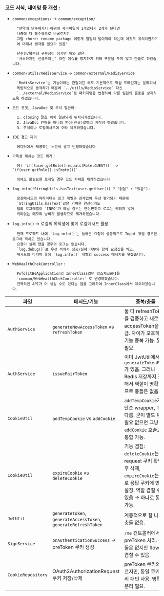### 코드 서식, 네이밍 등 개선 :

- `common/exceptions/` -> `common/exception/`

        "만약에 단수패키지 하위에 자바파일이 1개였다가 2개가 된다면
        나중에 다 복수형으로 바꿀건지?
        그럼 chore: rename package 이렇게 일일히 달아줘야 하는데 이것도 유의미한가?
        에 대해서 생각할 필요가 있음"

        단수형/복수형 구분점이 생기면 위와 같은
        '사소하지만 신경쓰이는' 이런 이슈를 방지하기 위해 구분을 두지 않고 한글로 하겠습니다.

- `common/utils/RedisService` -> `common/external/RedisService`

        `RedisService`는 기능이라는 관점이긴 해도 기본적으로 핵심 도메인과는 분리되서
        독립적으로 동작하기 때문에 `../utils/RedisService` 대신
        `../external/RedisService`로 패키지명을 변경하여 다른 팀원의 혼동을 방지하도록 하겠습니다.

- `코드 포맷, JavaDoc 및 주석 일관화` :

        1. closing 괄호 위치 일관되게 위치시키겠습니다.
        2. JavaDoc 언어를 하나의 언어(한글)로하고 재작성 하겠습니다.
        3. 주석이나 로킹메서드에 오타 체크하겠습니다.

- `IDE 경고 제거`

        에디터에서 제공하는 노란색 경고 반영하겠습니다

- `가독성 해치는 코드 제거` :

        예) `if(!user.getRole().equals(Role.GUEST))` -> `if(user.getRole().isEmpty())`

        외에도 불필요한 로직일 경우 코드 자체를 제거하겠습니다

- `log.info(!StringUtils.hasText(user.getUser()) ? "없음" : "있음")` :

        로깅메서드의 파라미터는 로그 레벨과 관계없이 우선 평가되기 때문에
        `StringUtils.hasText`같은 가벼운 연산이라도
        앱의 로그레벨이 `INFO`가 아닐 경우는 연산만하고 로그는 찍히지 않아
        의미없는 메모리 낭비가 발생하므로 제거하겠습니다.

- `log.info()` -> 로깅의 목적성에 맞게 로깅메서드 활용.

        현재 프로젝트 내에 `log.info()`는 들어온 요청이 성공적으로 Input 됐을 경우만 로그에 찍히고 있습니다.
        요청이 실패 했을 경우의 로그는 없습니다.
        `log.debug()`로 우선 찍어서 성공/실패 여부와 함께 요청값을 찍고,
        메서드의 마지막 줄에 `log.info()` 레벨의 success 메세지를 넣겠습니다.

- `WebHealthChekController` :

        PofolitBeApplication의 InnerClass였던 헬스체크API를
        `common/WebHealthChekController` 로 변경하겠습니다.
        전역적인 API가 더 생길 수도 있다는 점을 고려하여 InnerClass에서 제외하겠습니다.

| 파일               | 메서드/기능                                                    | 중복/충돌                                                                                                                                 |
| ------------------ | -------------------------------------------------------------- | ----------------------------------------------------------------------------------------------------------------------------------------- |
| `AuthService`      | `generateNewAccessToken` vs `refreshToken`                     | 둘 다 refreshToken을 검증하고 새로운 accessToken을 발급. 차이가 모호하고 기능 중복 가능. 통합 필요.                                       |
| `AuthService`      | `issuePairToken`                                               | 이미 JwtUtil에서 `generateTokenPair`가 있음. 그러나 Redis 저장까지 포함해서 역할이 명확하므로 충돌은 없음.                                |
| `CookieUtil`       | `addTempCookie` vs `addCookie`                                 | `addTempCookie`가 단순 wrapper, TTL 다름. 굳이 별도 유지 필요 없으면 그냥 `addCookie` 호출로 통합 가능.                                   |
| `CookieUtil`       | `expireCookie` vs `deleteCookie`                               | 기능 겹침: `deleteCookie`는 request 쿠키 확인 후 삭제, `expireCookie`는 바로 응답 쿠키에 만료 설정. 역할 겹칠 수 있음 → 하나로 통합 가능. |
| `JwtUtil`          | `generateToken`, `generateAccessToken`, `generateRefreshToken` | 계층적으로 잘 나뉨. 충돌 없음.                                                                                                            |
| `SignService`      | `onAuthenticationSuccess` → preToken 쿠키 생성                 | `/me` 컨트롤러에서 preToken 처리. 충돌은 없지만 flow가 겹칠 수 있음.                                                                      |
| `CookieRepository` | OAuth2AuthorizationRequest 쿠키 저장/삭제                      | preToken 쿠키와 다르지만, 동일 쿠키 관리 패턴 사용. 명확히 분리 필요.                                                                     |
